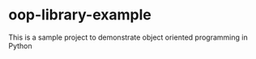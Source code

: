 # oop-library-example
This is a sample project to demonstrate object oriented programming in Python
